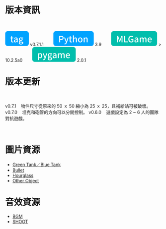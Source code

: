 # 版本資訊

<br />

![tag-chip](/assets/icons/tag.svg) v0.7.1.1&nbsp;&nbsp;&nbsp;&nbsp;&nbsp;&nbsp;&nbsp;&nbsp;![python-chip](/assets/icons/python.svg) 3.9&nbsp;&nbsp;&nbsp;&nbsp;&nbsp;&nbsp;&nbsp;&nbsp;![mlgame-chip](/assets/icons/mlGame.svg) > 10.2.5a0&nbsp;&nbsp;&nbsp;&nbsp;&nbsp;&nbsp;&nbsp;&nbsp;![pygame-chip](/assets/icons/pygame.svg) 2.0.1

# 版本更新

<br />

v0.7.1&nbsp;&nbsp;&nbsp;&nbsp;物件尺寸從原來的 50 ｘ 50 縮小為 25 ｘ 25，且補給站可被破壞。
v0.7.0&nbsp;&nbsp;&nbsp;&nbsp;坦克和砲管的方向可以分開控制。
v0.6.0&nbsp;&nbsp;&nbsp;&nbsp;遊戲設定為 2 ~ 6 人的團隊對抗遊戲。

<br />

# 圖片資源

- [Green Tank／Blue Tank](https://linevoom.line.me/user/_dV001P0rSN_bh8zGE0q4jmdr4Fn5d-j73cLrjTc?utm_medium=windows&utm_source=desktop&utm_campaign=Profile)
- [Bullet](https://linevoom.line.me/user/_dV001P0rSN_bh8zGE0q4jmdr4Fn5d-j73cLrjTc?utm_medium=windows&utm_source=desktop&utm_campaign=Profile)
- [Hourglass](https://opengameart.org/content/animated-hourglass)
- [Other Object](https://opengameart.org/content/simple-shooter-icons)

# 音效資源

- [BGM](https://opengameart.org/content/commando-team-action-loop-cut)
- [SHOOT](https://opengameart.org/content/random-low-quality-sfx)
